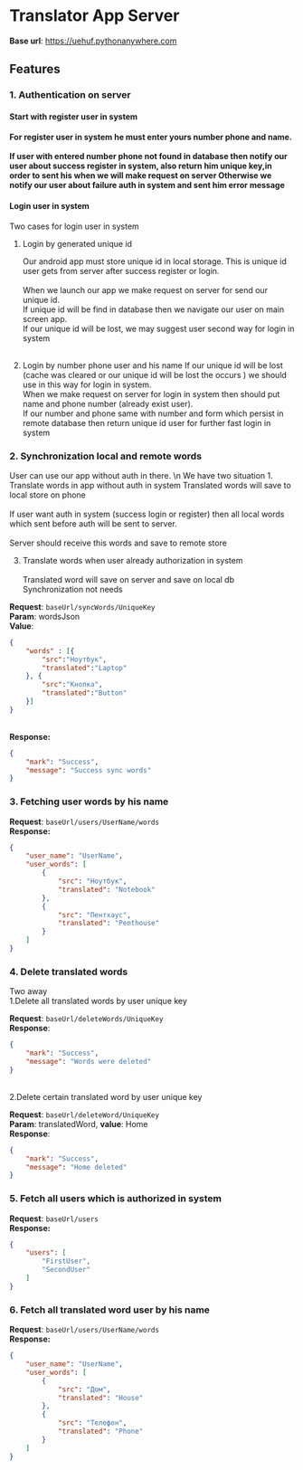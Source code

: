 
<h1>Translator App Server</h1>

**Base url**: https://uehuf.pythonanywhere.com

<h2>Features</h2>

<h3>1. Authentication on server</h3>

<h4>Start with register user in system<h4/>

For register user in system he must enter yours number phone and name.
<br/><br/>If user with entered number phone not found in database then notify our user about  success register in system, also return him unique key,in order to sent his when we will make request on server 
Otherwise we notify our user about failure auth in system and sent him error message

<h4>Login user in system</h4>

Two cases for login user in system

1. Login by generated unique id

    Our android app must store unique id in local storage. This is unique id user gets from server after success register or login. 
    <br/><br/>When we launch our app we make request on server for send our unique id.<br/> If unique id will be find in database then we navigate our user on main screen app. <br/>If our unique id will be lost, we may suggest user second way for login in system<br/><br/>
2. Login by number phone user and his name 
    If our unique id will be lost (cache was cleared or our unique id will be lost the occurs ) we should use in this way for login in system.
    <br/>When we make request on server for login in system then should put name and phone number (already exist user).
    <br/>If our number and phone same with number and form which persist in remote database then return unique id user for further fast login in system 
    
<h3>2. Synchronization local and remote words</h2>
User can use our app without auth in there.
\n We have two situation
1. Translate words in app without auth in system
    Translated words will save to local store on phone
    <br><br>If user want auth in system (success login or register) 
    then all local words which sent before auth will be sent to server.
    <br><br>Server should receive this words and save to remote store
    

3. Translate words when user already authorization in system
    <br><br>Translated word will save on server and save on local db
    <br>Synchronization not needs

**Request**: ```baseUrl/syncWords/UniqueKey```
<br>**Param**: wordsJson
<br>**Value**:
```json
{
    "words" : [{
        "src":"Ноутбук",
        "translated":"Laptop"
    }, {
        "src":"Кнопка", 
        "translated":"Button"
    }]
}
```
<br>**Response:**
```json
{
    "mark": "Success",
    "message": "Success sync words"
}
```


<h3>3. Fetching user words by his name</h3>

**Request**: ```baseUrl/users/UserName/words```
<br>**Response:**

```json
{
    "user_name": "UserName",
    "user_words": [
        {
            "src": "Ноутбук",
            "translated": "Notebook"
        },
        {
            "src": "Пентхаус",
            "translated": "Penthouse"
        }
    ]
}
```

<h3>4. Delete translated words</h3>
    Two away
<br>1.Delete all translated words by user unique key

**Request**: ```baseUrl/deleteWords/UniqueKey```
<br>**Response**:
``` json
{
    "mark": "Success",
    "message": "Words were deleted"
}
```

<br>2.Delete certain translated word by user unique key

**Request**: ```baseUrl/deleteWord/UniqueKey```
<br>**Param**: translatedWord, **value**: Home
<br>**Response**:
``` json
{
    "mark": "Success",
    "message": "Home deleted"
}
```

<h3>5. Fetch all users which is authorized in system</h3>

**Request**: ```baseUrl/users```
<br>**Response:**
```json
{
    "users": [
        "FirstUser",
        "SecondUser"
    ]
}
```

<h3>6. Fetch all translated word user by his name</h3>


**Request**: ```baseUrl/users/UserName/words```
<br>**Response:**
```json
{
    "user_name": "UserName",
    "user_words": [
        {
            "src": "Дом",
            "translated": "House"
        },
        {
            "src": "Телефон",
            "translated": "Phone"
        }
    ]
}
```
